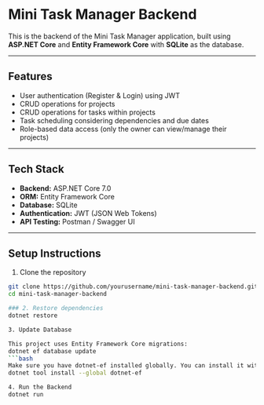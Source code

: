 # Mini Task Manager Backend

This is the backend of the Mini Task Manager application, built using **ASP.NET Core** and **Entity Framework Core** with **SQLite** as the database.

---

## Features

- User authentication (Register & Login) using JWT
- CRUD operations for projects
- CRUD operations for tasks within projects
- Task scheduling considering dependencies and due dates
- Role-based data access (only the owner can view/manage their projects)

---

## Tech Stack

- **Backend:** ASP.NET Core 7.0
- **ORM:** Entity Framework Core
- **Database:** SQLite
- **Authentication:** JWT (JSON Web Tokens)
- **API Testing:** Postman / Swagger UI

---

## Setup Instructions

 1. Clone the repository

```bash
git clone https://github.com/yourusername/mini-task-manager-backend.git
cd mini-task-manager-backend

### 2. Restore dependencies
dotnet restore

3. Update Database

This project uses Entity Framework Core migrations:
dotnet ef database update
```bash
Make sure you have dotnet-ef installed globally. You can install it with:
dotnet tool install --global dotnet-ef

4. Run the Backend
dotnet run
